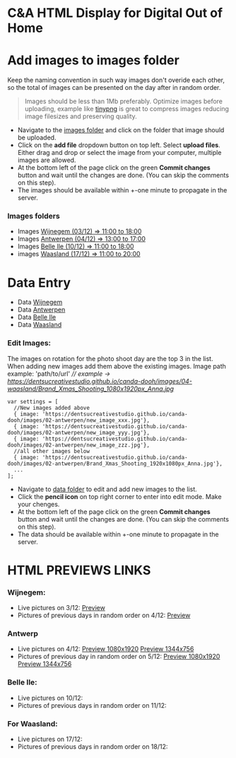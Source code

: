 # C&A HTML Display for Digital Out of Home

# Add images to images folder

Keep the naming convention in such way images don't overide each other, so the total of images can be presented on the day after in random order. 
 >Images should be less than 1Mb preferably. Optimize images before uploading, example like [tinypng](https://tinypng.com/) is great to compress images reducing image filesizes and preserving quality.

* Navigate to the [images folder](https://github.com/dentsucreativestudio/canda-dooh/tree/main/images) and click on the folder that image should be uploaded.
* Click on the **add file** dropdown button on top left. Select **upload files**. Either drag and drop or select the image from your computer, multiple images are allowed.
* At the bottom left of the page click on the green **Commit changes** button and wait until the changes are done. (You can skip the comments on this step).
* The images should be available within +-one minute to propagate in the server.

### Images folders
* Images [Wijnegem (03/12) => 11:00 to 18:00](https://github.com/dentsucreativestudio/canda-dooh/tree/main/images/01-wijnegem)
* Images [Antwerpen (04/12) => 13:00 to 17:00](https://github.com/dentsucreativestudio/canda-dooh/tree/main/images/02-antwerpen)
* Images [Belle Ile (10/12) => 11:00 to 18:00](https://github.com/dentsucreativestudio/canda-dooh/tree/main/images/03-belle-ile)
* images [Waasland (17/12) => 11:00 to 20:00](https://github.com/dentsucreativestudio/canda-dooh/tree/main/images/04-waasland)

# Data Entry

* Data [Wijnegem](https://github.com/dentsucreativestudio/canda-dooh/tree/main/data/01-wijnegem)
* Data [Antwerpen](https://github.com/dentsucreativestudio/canda-dooh/tree/main/data/02-antwerpen)
* Data [Belle Ile](https://github.com/dentsucreativestudio/canda-dooh/tree/main/data/03-belle-ile)
* Data [Waasland](https://github.com/dentsucreativestudio/canda-dooh/tree/main/data/04-waasland)


### Edit Images:

The images on rotation for the photo shoot day are the top 3 in the list. When adding new images add them above the existing images.
Image path example: 'path/to/url' *// example -> https://dentsucreativestudio.github.io/canda-dooh/images/04-waasland/Brand_Xmas_Shooting_1080x1920px_Anna.jpg* <br>

```
var settings = [
  //New images added above
  { image: 'https://dentsucreativestudio.github.io/canda-dooh/images/02-antwerpen/new_image_xxx.jpg'},
  { image: 'https://dentsucreativestudio.github.io/canda-dooh/images/02-antwerpen/new_image_yyy.jpg'},
  { image: 'https://dentsucreativestudio.github.io/canda-dooh/images/02-antwerpen/new_image_zzz.jpg'},
  //all other images below
  { image: 'https://dentsucreativestudio.github.io/canda-dooh/images/02-antwerpen/Brand_Xmas_Shooting_1920x1080px_Anna.jpg'},
  ...
];
 ```

* Navigate to [data folder](https://github.com/dentsucreativestudio/canda-dooh/tree/main/data) to edit and add new images to the list. 
* Click the **pencil icon** on top right corner to enter into edit mode. Make your chenges.
* At the bottom left of the page click on the green **Commit changes** button and wait until the changes are done. (You can skip the comments on this step).
* The data should be available within +-one minute to propagate in the server.



# HTML PREVIEWS LINKS

###  Wijnegem:
* Live pictures on 3/12: [Preview](https://dentsucreativestudio.github.io/canda-dooh/HTML/canda_01_wijnegem_v1_photo_session_HTML_1080x1920/index.html)
* Pictures of previous days in random order on 4/12: [Preview](https://dentsucreativestudio.github.io/canda-dooh/HTML/canda_01_wijnegem_v2_day_after_HTML_1080x1920/index.html)

### Antwerp
* Live pictures on 4/12: [Preview 1080x1920](https://dentsucreativestudio.github.io/canda-dooh/HTML/canda_02_antwerpen_v1_photo_session_HTML_1080x1920/index.html) [Preview 1344x756](https://dentsucreativestudio.github.io/canda-dooh/HTML/canda_02_antwerpen_v1_photo_session_HTML_1344x756/index.html)
* Pictures of previous day in random order on 5/12: [Preview 1080x1920](https://dentsucreativestudio.github.io/canda-dooh/HTML/canda_02_antwerpen_v2_day_after_HTML_1080x1920/index.html) [Preview 1344x756](https://dentsucreativestudio.github.io/canda-dooh/HTML/canda_02_antwerpen_v2_day_after_HTML_1344x756/index.html)

### Belle Ile:
* Live pictures on 10/12:
* Pictures of previous days in random order on 11/12:

### For Waasland:
* Live pictures on 17/12:
* Pictures of previous days in random order on 18/12:
